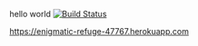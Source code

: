 hello world
[![Build Status](https://travis-ci.org/tobbetubil/myDemoApp.svg?branch=master)](https://travis-ci.org/tobbetubil/myDemoApp)


https://enigmatic-refuge-47767.herokuapp.com


